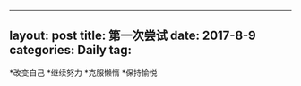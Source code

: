 ---
layout: post
title:  第一次尝试
date:   2017-8-9
categories: Daily
tag: 
----
*改变自己
*继续努力
*克服懒惰
*保持愉悦